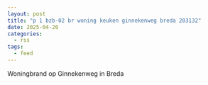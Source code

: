 ```yaml
---
layout: post
title: "p 1 bzb-02 br woning keuken ginnekenweg breda 203132"
date: 2025-04-20
categories: 
  - rss
tags: 
  - feed
---
```


Woningbrand op Ginnekenweg in Breda
